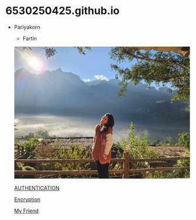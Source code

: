 # 6530250425.github.io

- Pariyakorn
  - Fartin

  ![alt text](IMG_8647.jpeg)
  
  [AUTHENTICATION](authentication)

  [Encryption](encryption)
  
  [My Friend](https://nisita0309.github.io/Nisita.github.io/)
